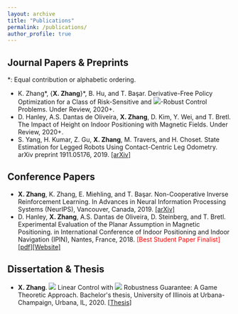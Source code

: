 ```yaml
---
layout: archive
title: "Publications"
permalink: /publications/
author_profile: true
---
```


Journal Papers & Preprints
------
*: Equal contribution or alphabetic ordering.
* K. Zhang*, {**X. Zhang**}*, B. Hu, and T. Başar. Derivative-Free Policy Optimization for a Class of Risk-Sensitive and <img src="https://render.githubusercontent.com/render/math?math=H_{\infty}">-Robust Control Problems. Under Review, 2020+.
* D. Hanley, A.S. Dantas de Oliveira, **X. Zhang**, D. Kim, Y. Wei, and T. Bretl. The Impact of Height on Indoor
Positioning with Magnetic Fields. Under Review, 2020+.
* S. Yang, H. Kumar, Z. Gu, **X. Zhang**, M. Travers, and H. Choset. State Estimation for Legged Robots Using Contact-Centric Leg Odometry. arXiv preprint 1911.05176, 2019. [[arXiv]](https://arxiv.org/abs/1911.05176)


Conference Papers
------
* **X. Zhang**, K. Zhang, E. Miehling, and T. Başar. Non-Cooperative Inverse Reinforcement Learning.  In Advances in Neural Information Processing Systems (NeurIPS), Vancouver, Canada, 2019. [[arXiv]](https://arxiv.org/abs/1911.04220)
* D. Hanley, **X. Zhang**, A.S. Dantas de Oliveira, D. Steinberg, and T. Bretl. Experimental Evaluation of the Planar Assumption in Magnetic Positioning. in International Conference of Indoor Positioning and Indoor Navigation (IPIN), Nantes, France, 2018. <span style="color:red">[Best Student Paper Finalist]</span> [[pdf]](../_publications/IPIN2018.pdf)[[Website]](http://bretl.csl.illinois.edu/indoor-magnetic-positioning)


Dissertation & Thesis
------
* **X. Zhang**. <img src="https://render.githubusercontent.com/render/math?math=H_{2}"> Linear Control with <img src="https://render.githubusercontent.com/render/math?math=H_{\infty}"> Robustness Guarantee: A Game Theoretic Approach. Bachelor's thesis, University of Illinois at Urbana-Champaign, Urbana, IL, 2020. [[Thesis]](../_publications/Xiangyuan_thesis_final.pdf)